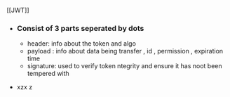 [[JWT]]

 * ### Consist of 3 parts seperated by dots 
      -  header:  info about the token and algo 
      -  payload : info about data being transfer , id , permission , expiration time 
      -  signature: used to verify token ntegrity and ensure it has noot been tempered with 
  - xzx z 